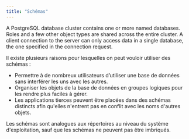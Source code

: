 ```yaml
---
title: "Schémas"
---
```


A PostgreSQL database cluster contains one or more named databases. Roles and a few other object types are shared across the entire cluster. A client connection to the server can only access data in a single database, the one specified in the connection request.

Il existe plusieurs raisons pour lesquelles on peut vouloir utiliser des schémas :

- Permettre à de nombreux utilisateurs d’utiliser une base de données sans interférer les uns avec les autres.
- Organiser les objets de la base de données en groupes logiques pour les rendre plus faciles à gérer.
- Les applications tierces peuvent être placées dans des schémas distincts afin qu'elles n'entrent pas en conflit avec les noms d'autres objets.

Les schémas sont analogues aux répertoires au niveau du système d'exploitation, sauf que les schémas ne peuvent pas être imbriqués.
